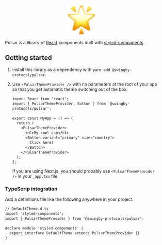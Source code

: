 <p align="center"><img src="https://raw.githubusercontent.com/SwingbyProtocol/pulsar/alpha/docs/logo.png" height="100" alt="Pulsar" /></p>

Pulsar is a library of [React](https://reactjs.org/) components built with
[styled-components](https://www.styled-components.com/).

## Getting started

1. Install this library as a dependency with `yarn add @swingby-protocol/pulsar`.

2. Use `<PulsarThemeProvider />` with no parameters at the root of your app so that you get
   automatic theme switching out of the box.

   ```tsx
   import React from 'react';
   import { PulsarThemeProvider, Button } from '@swingby-protocols/pulsar';

   export const MyApp = () => {
     return (
       <PulsarThemeProvider>
         <h1>My cool app</h1>
         <Button variant="primary" size="country">
           Click here!
         </Button>
       </PulsarThemeProvider>
     );
   };
   ```

   If you are using Next.js, you should probably use `<PulsarThemeProvider />` in your `_app.tsx`
   file.

### TypeScrip integration

Add a definitions file like the following anywhere in your project.

```tsx
// DefaultTheme.d.ts
import 'styled-components';
import { PulsarThemeProvider } from '@swingby-protocols/pulsar';

declare module 'styled-components' {
  export interface DefaultTheme extends PulsarThemeProvider {}
}
```
